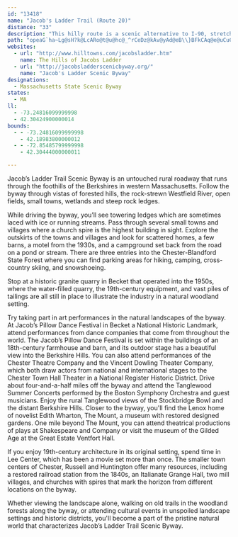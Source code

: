 ```yaml
---
id: "13418"
name: "Jacob's Ladder Trail (Route 20)"
distance: "33"
description: "This hilly route is a scenic alternative to I-90, stretching from Becker to Westfield along US 20. It was once the beginning of the Yellowstone Route to Oregon."
path: "opeaG`ha~Lg@sH?k@LcARo@t@u@hc@_^rCeDz@kAv@yAd@eB\\}BFkCAq@e@uCuCgL]iDDoA~@uD~@aBhBeBdHsFz@mARk@NaADyAEk@_AyEq@mB{@sAy@s@sFyCcAgAwGmOgDaJ_@gBUqCY{GHwKr@}`@^mH`@uSv@}Rh@yH~BwUh@iI|AoO^mGxD}w@rA_`@^kCbBgFd@gB^aDDyDKcXD_BX_CbBiKpAcMPuAx@{CjJqZhEuHbDeJfHiKbAsB~AaE\\}@^oBP_FLaAbAsCdAkBlEaErHaIdEaDdOgGbEkC|Ae@tBS|BD~ATfC~@`ARp@HxB?fJw@dLgBbAY~AmA|AyBnDiLl@oAx@gAz@s@x@_@tIeAdBo@bByAbDcElBiEzJeb@nCyIlBmEbDmGj^ak@rCcFXq@^gBdBaNNkBAuAMkA]kAm@gAyEyDqEsCmGsEcB_BgCuC{@gB}@qCe@{Co@uFMoCRkHEyCwEo^SgDA{BNsCb@mC~GsUb@cEbB_n@ImBYgBs@_C{@qAqAoAiAk@{@SyBSuF@kB_@y@_@yAoAgAeBe@_B_@{BIwABuIn@ot@AeF]oCs@sCsBqF}FqMo@qBMmALkCn@yB|HoKl@gAt@qBl@oDNyBC{BeAuT_@gSQ{B[_CcBuIqKuXqAoHeDmKOmACaAFgOe@wTa@_BoCsFw@aCoA{HkAsDSwBCcFF_BZeCr@gB|C_Ft@oCb@kEFoJR}AbA}DRoA@}AKyA[qA]s@cAeA}CgBc@k@[_AEg@HqESuIBaHGyBUuDe@_Dc@{Bu@cC_AyAqAs@_BYsGYi@Mc@W_@a@e@yASqACaDFk@TaAh@wA~@uA^y@J}@Fs@C_Ak@oBy@_AaCeBuBkCcAm@{@WoEOk@QcAy@}@{AeCmHs@_BsGuIc@cAYiAOqA?aCh@sFlByJTgEReAh@mBf@aAtCwCfAyBTcCVeGHy@vJc^lAmCxF}IlAwAnA_AjH{BnR{MrDsE|BsEnAuAtAk@jBY|Jq@zBaA~AsBj@qA|CuLrDgHrAsBlHuIjAaCf@}B^wJX_CXgAnDkJbAoD|@yHNyC?mCOaDy@sGcCqWm@eIAaBNsDp@mE\\kAhAgC|@sAt@y@xByA|HeD~MaFnHiFjAiAtBwC`AeBdAeE\\yBhAkMpA}J`AoFxAeFt@sB|B{EhGaL`EiFlHsHfD_E~ByD|@mBxA{ExAgHfGyd@`BsJjA{ErFoQt@eEf@iEHyANkFMuF_DqZYeGEoGJ{IZyFf@gCx@mBhAkB^_@jJyDfIcIzAaClA}CvAsCxCoFnAeB|@y@~B{AbH}D~LoK|AsB~AuDtAgEpAiCt@iAb@eAXyAxAuKDeBEyA_@aEC_BTqCb@cAt@w@jDgAdB_@xAJzHbBn@HbCEf@K`@S|@mAd@c@r@a@lF}A|Ey@nBm@|HuFbAk@|RwIxAi@bASxAF~Ap@tJrI~ElB|@j@fE`E~@j@r@TfHVpMJjEXlIfApMVdF`@t@?x@S~CsB"
websites:
  - url: "http://www.hilltowns.com/jacobsladder.htm"
    name: The Hills of Jacobs Ladder
  - url: "http://jacobsladderscenicbyway.org/"
    name: "Jacob's Ladder Scenic Byway"
designations:
  - Massachusetts State Scenic Byway
states:
  - MA
ll:
  - -73.24816099999998
  - 42.30424900000014
bounds:
  - - -73.24816099999998
    - 42.18983800000012
  - - -72.85485799999998
    - 42.30444000000011

---
```


Jacob’s Ladder Trail Scenic Byway is an untouched rural roadway that runs through the foothills of the Berkshires in western Massachusetts. Follow the byway through vistas of forested hills, the rock-strewn Westfield River, open fields, small towns, wetlands and steep rock ledges.

While driving the byway, you’ll see towering ledges which are sometimes laced with ice or running streams. Pass through several small towns and villages where a church spire is the highest building in sight. Explore the outskirts of the towns and villages and look for scattered homes, a few barns, a motel from the 1930s, and a campground set back from the road on a pond or stream. There are three entries into the Chester-Blandford State Forest where you can find parking areas for hiking, camping, cross-country skiing, and snowshoeing.

Stop at a historic granite quarry in Becket that operated into the 1950s, where the water-filled quarry, the 19th-century equipment, and vast piles of tailings are all still in place to illustrate the industry in a natural woodland setting.

Try taking part in art performances in the natural landscapes of the byway. At Jacob’s Pillow Dance Festival in Becket a National Historic Landmark, attend performances from dance companies that come from throughout the world. The Jacob’s Pillow Dance Festival is set within the buildings of an 18th-century farmhouse and barn, and its outdoor stage has a beautiful view into the Berkshire Hills. You can also attend performances of the Chester Theatre Company and the Vincent Dowling Theater Company, which both draw actors from national and international stages to the Chester Town Hall Theater in a National Register Historic District. Drive about four-and-a-half miles off the byway and attend the Tanglewood Summer Concerts performed by the Boston Symphony Orchestra and guest musicians. Enjoy the rural Tanglewood views of the Stockbridge Bowl and the distant Berkshire Hills. Closer to the byway, you'll find the Lenox home of novelist Edith Wharton, The Mount, a museum with restored designed gardens. One mile beyond The Mount, you can attend theatrical productions of plays at Shakespeare and Company or visit the museum of the Gilded Age at the Great Estate Ventfort Hall.

If you enjoy 19th-century architecture in its original setting, spend time in Lee Center, which has been a movie set more than once. The smaller town centers of Chester, Russell and Huntington offer many resources, including a restored railroad station from the 1840s, an Italianate Grange Hall, two mill villages, and churches with spires that mark the horizon from different locations on the byway.

Whether viewing the landscape alone, walking on old trails in the woodland forests along the byway, or attending cultural events in unspoiled landscape settings and historic districts, you'll become a part of the pristine natural world that characterizes Jacob’s Ladder Trail Scenic Byway.
